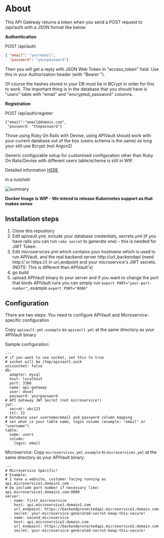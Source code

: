 # About
This API Gateway returns a token when you send a POST request to /api/auth with a JSON format like below:

**Authentication**

POST /api/auth

```json
{ "email": "youremail",
  "password": "yourpassword"}
```

Then you will get a reply with JSON Web Token in "access_token" field. Use this in your Authorization header (with "Bearer ").

Of course the hashes stored in your DB must be in BCrypt in order for this to work. The important thing is in the database that you should have is "users" table with "email" and "encrypted_password" columns.

**Registration**

POST /api/auth/register

```
{"email":"email@domain.com",
 "password: "thepassword"}
```

Those using Ruby On Rails with Devise, using APIVault should work with your current database out of the box (users schema is the same) as long your still use Bcrypt (not Argon2)

Generic configurable setup for customised configuration other than Ruby On Rails/Devise with different users table/schema is still in WIP.

Detailed information [HERE](http://unrealasia.net/index.html#2019-03-22-12)

In a nutshell:

![summary](https://raw.githubusercontent.com/muhammadn/APIVault/master/API_gateway.png)

**Docker Image is WIP - We intend to release Kubernetes support as that makes sense**

## Installation steps
1. Clone this repository
2. Edit apivault.yml, include your database credentials, secrets.yml (if you have rails you can run `rake secret` to generate one) - this is needed for JWT Token.
3. Edit microservices.yml which contains your *hostname* which is used to run APIVault, and the real backend server http://url_backendapi (need http:// or https://) in url_endpoint and your microservice's JWT secrets. (NOTE: This is different than APIVault's)
4. go build
5. upload APIVault binary to your server and if you want to change the port that binds APIVault runs you can simply run `export PORT="your-port-number"`, example `export PORT="8080"`

## Configuration
There are two steps: You need to configure APIVault and Microservice-specific configuration

Copy `apivault.yml.example` as `apivault.yml` at the same directory as your APIVault binary

Sample configuration:

```
---
# if you want to use socket, set this to true
# socket will be /tmp/apivault.sock
unixsocket: false
db:
  adapter: mysql
  host: localhost
  port: 3306
  name: api-gateway
  user: devel
  password: yourpassword
# API Gateway JWT Secret (not microservice!)
jwt:
  secret: abc123
  ttl: 72
# Database user username/email and password column mapping
# set what is your table name, login column (example: "email" or "username")
table:
  name: users
  column:
    login: email
```

Microservice:
Copy `microservices.yml.example` to `microservices.yml` at the same directory as your APIVault binary.

```
---
# Microservice Specific!
# Example:
# I have a website, customer facing running as api.microservice1.domain1.com -
# Do include port number if necessary like: api.microservice1.domain1.com:8080
server:
  - name: first_microservice
    host: api.microservice1.domain1.com
    url_endpoint: https://backendprotectedapi.microservice1.domain.com
    secret: your-microservice-generated-secret-keep-this-secure!
  - name: second_microservice
    host: api.microservice2.domain.com
    url_endpoint: https://backendprotectedapi.microservice2.domain.com
    secret: your-microservice-generated-secret-keep-this-secure!
```

